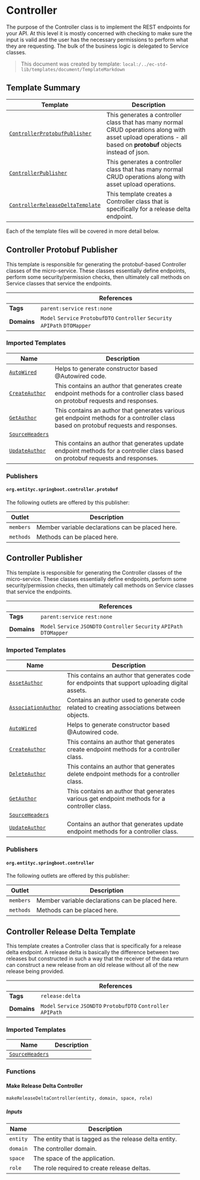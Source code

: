 [//]: # ( =====preserve===== start-Introduction ===== )
# Controller

The purpose of the Controller class is to implement the REST endpoints for your API. At this level it is mostly concerned with checking to make sure the input is valid and the user has the necessary permissions to perform what they are requesting. The bulk of the business logic is delegated to Service classes.

[//]: # ( =====preserve===== end-Introduction ===== )

> This document was created by template: `local:/../ec-std-lib/templates/document/TemplateMarkdown`

<a name="template-summary"></a>
## Template Summary

|Template|Description|
|---|---|
| [`ControllerProtobufPublisher`](#controller-protobuf-publisher) | This generates a controller class that has many normal CRUD operations along with asset upload operations - all based on **protobuf** objects instead of json. |
| [`ControllerPublisher`](#controller-publisher) | This generates a controller class that has many normal CRUD operations along with asset upload operations. |
| [`ControllerReleaseDeltaTemplate`](#controller-release-delta-template) | This template creates a Controller class that is specifically for a release delta endpoint. |

Each of the template files will be covered in more detail below.

<a name="controller-protobuf-publisher"></a>
## Controller Protobuf Publisher

This template is responsible for generating the protobuf-based Controller classes of the micro-service. These classes essentially define endpoints, perform some security/permission checks, then ultimately call methods on Service classes that service the endpoints.

| |References|
|---|---|
| **Tags** |`parent:service` `rest:none` |
| **Domains** |`Model` `Service` `ProtobufDTO` `Controller` `Security` `APIPath` `DTOMapper` |

### Imported Templates

| Name | Description |
|---|---|
| [`AutoWired`](../util) | Helps to generate constructor based @Autowired code. |
| [`CreateAuthor`](json) | This contains an author that generates create endpoint methods for a controller class based on protobuf requests and responses. |
| [`GetAuthor`](json) | This contains an author that generates various get endpoint methods for a controller class based on protobuf requests and responses. |
| [`SourceHeaders`](../doc) |  |
| [`UpdateAuthor`](json) | This contains an author that generates update endpoint methods for a controller class based on protobuf requests and responses. |

### Publishers

#### `org.entityc.springboot.controller.protobuf`



The following outlets are offered by this publisher:

| Outlet | Description |
|---|---|
| `members` | Member variable declarations can be placed here.|
| `methods` | Methods can be placed here.|


<a name="controller-publisher"></a>
## Controller Publisher

This template is responsible for generating the Controller classes of the micro-service. These classes essentially define endpoints, perform some security/permission checks, then ultimately call methods on Service classes that service the endpoints.

| |References|
|---|---|
| **Tags** |`parent:service` `rest:none` |
| **Domains** |`Model` `Service` `JSONDTO` `Controller` `Security` `APIPath` `DTOMapper` |

### Imported Templates

| Name | Description |
|---|---|
| [`AssetAuthor`](json) | This contains an author that generates code for endpoints that support uploading digital assets. |
| [`AssociationAuthor`](json) | Contains an author used to generate code related to creating associations between objects. |
| [`AutoWired`](../util) | Helps to generate constructor based @Autowired code. |
| [`CreateAuthor`](json) | This contains an author that generates create endpoint methods for a controller class. |
| [`DeleteAuthor`](json) | This contains an author that generates delete endpoint methods for a controller class. |
| [`GetAuthor`](json) | This contains an author that generates various get endpoint methods for a controller class. |
| [`SourceHeaders`](../doc) |  |
| [`UpdateAuthor`](json) | Contains an author that generates update endpoint methods for a controller class. |

### Publishers

#### `org.entityc.springboot.controller`



The following outlets are offered by this publisher:

| Outlet | Description |
|---|---|
| `members` | Member variable declarations can be placed here.|
| `methods` | Methods can be placed here.|


<a name="controller-release-delta-template"></a>
## Controller Release Delta Template

This template creates a Controller class that is specifically for a release delta endpoint. A release delta is basically the difference between two releases but constructed in such a way that the receiver of the data return can construct a new release from an old release without all of the new release being provided.

| |References|
|---|---|
| **Tags** |`release:delta` |
| **Domains** |`Model` `Service` `JSONDTO` `ProtobufDTO` `Controller` `APIPath` |

### Imported Templates

| Name | Description |
|---|---|
| [`SourceHeaders`](../doc) |  |

### Functions

#### Make Release Delta Controller

```
makeReleaseDeltaController(entity, domain, space, role)
```

##### Inputs

|Name|Description|
|---|---|
|`entity`|The entity that is tagged as the release delta entity.|
|`domain`|The controller domain.|
|`space`|The space of the application.|
|`role`|The role required to create release deltas.|



